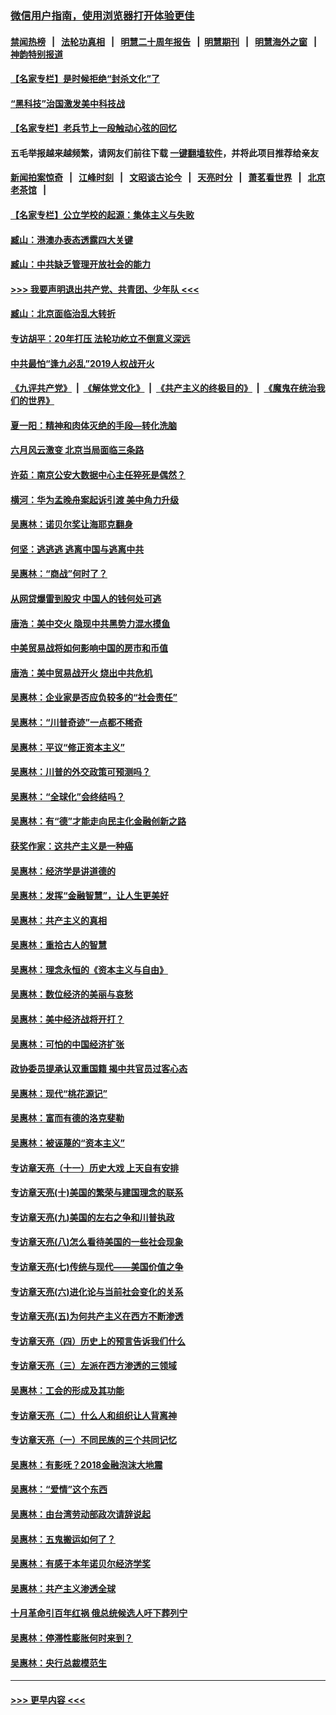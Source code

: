 ### [微信用户指南，使用浏览器打开体验更佳](https://github.com/gfw-breaker/banned-news1/blob/master/indexes/wechat-guide.md?t=0)
#### [禁闻热榜](热点新闻.md?t=0)  &nbsp;&nbsp;|&nbsp;&nbsp; [法轮功真相](https://github.com/gfw-breaker/truth/blob/master/README.md?t=0) &nbsp;&nbsp;|&nbsp;&nbsp; [明慧二十周年报告](https://github.com/gfw-breaker/mh-reports/blob/master/README.md?t=0) &nbsp;&nbsp;|&nbsp;&nbsp;[明慧期刊](https://github.com/gfw-breaker/mh-qikan) &nbsp;&nbsp;|&nbsp;&nbsp; [明慧海外之窗](https://github.com/gfw-breaker/mh-news/blob/master/README.md?t=0) &nbsp;&nbsp;|&nbsp;&nbsp; [神韵特别报道](https://github.com/gfw-breaker/mh-news/blob/master/shenyun.md?t=0)
#### [【名家专栏】是时候拒绝“封杀文化”了](../pages/nsc423/n11814093.md?t=02140811) 
#### [“黑科技”治国激发美中科技战](../pages/nsc423/n11638056.md?t=02140811) 
#### [【名家专栏】老兵节上一段触动心弦的回忆](../pages/nsc423/n11646016.md?t=02140811) 
#### 五毛举报越来越频繁，请网友们前往下载 [一键翻墙软件](https://github.com/gfw-breaker/ssr-accounts)，并将此项目推荐给亲友
#### [新闻拍案惊奇](https://github.com/gfw-breaker/banned-news1/blob/master/pages/link4.md) &nbsp;&nbsp;|&nbsp;&nbsp; [江峰时刻](https://github.com/gfw-breaker/banned-news1/blob/master/pages/link4.md) &nbsp;&nbsp;|&nbsp;&nbsp; [文昭谈古论今](https://github.com/gfw-breaker/banned-news1/blob/master/pages/link4.md) &nbsp;&nbsp;|&nbsp;&nbsp; [天亮时分](https://github.com/gfw-breaker/banned-news1/blob/master/pages/link4.md) &nbsp;&nbsp;|&nbsp;&nbsp; [萧茗看世界](https://github.com/gfw-breaker/banned-news1/blob/master/pages/link4.md) &nbsp;&nbsp;|&nbsp;&nbsp; [北京老茶馆](https://github.com/gfw-breaker/banned-news1/blob/master/pages/link4.md) &nbsp;&nbsp;|&nbsp;&nbsp; 
#### [【名家专栏】公立学校的起源：集体主义与失败](../pages/nsc423/n11601833.md?t=02140811) 
#### [臧山：港澳办表态透露四大关键](../pages/nsc423/n11421628.md?t=02140811) 
#### [臧山：中共缺乏管理开放社会的能力](../pages/nsc423/n11407457.md?t=02140811) 
#### [>>> 我要声明退出共产党、共青团、少年队 <<<](https://github.com/begood0513/goodnews/blob/master/quit/letter.md) 
#### [臧山：北京面临治乱大转折](../pages/nsc423/n11406895.md?t=02140811) 
#### [专访胡平：20年打压 法轮功屹立不倒意义深远](../pages/nsc423/n11398800.md?t=02140811) 
#### [中共最怕“逢九必乱”2019人权战开火](../pages/nsc423/n11385248.md?t=02140811) 
#### [《九评共产党》](https://github.com/begood0513/9ping.md/blob/master/README.md) &nbsp;|&nbsp; [《解体党文化》](../../../../jtdwh.md/blob/master/README.md)  &nbsp;|&nbsp; [《共产主义的终极目的》](../../../../gczydzjmd.md/blob/master/README.md) &nbsp;|&nbsp; [《魔鬼在统治我们的世界》](../../../../mgztzwmdsj.md/blob/master/README.md) 
#### [夏一阳：精神和肉体灭绝的手段—转化洗脑](../pages/nsc423/n11368250.md?t=02140811) 
#### [六月风云激变 北京当局面临三条路](../pages/nsc423/n11313668.md?t=02140811) 
#### [许茹：南京公安大数据中心主任猝死是偶然？](../pages/nsc423/n11064744.md?t=02140811) 
#### [横河：华为孟晚舟案起诉引渡 美中角力升级](../pages/nsc423/n11027230.md?t=02140811) 
#### [吴惠林：诺贝尔奖让海耶克翻身](../pages/nsc423/n10890049.md?t=02140811) 
#### [何坚：逃逃逃 逃离中国与逃离中共](../pages/nsc423/n10592891.md?t=02140811) 
#### [吴惠林：“商战”何时了？](../pages/nsc423/n10573558.md?t=02140811) 
#### [从网贷爆雷到股灾 中国人的钱何处可逃](../pages/nsc423/n10572800.md?t=02140811) 
#### [唐浩：美中交火 隐现中共黑势力混水摸鱼](../pages/nsc423/n10544040.md?t=02140811) 
#### [中美贸易战将如何影响中国的房市和币值](../pages/nsc423/n10543697.md?t=02140811) 
#### [唐浩：美中贸易战开火 烧出中共危机](../pages/nsc423/n10540126.md?t=02140811) 
#### [吴惠林：企业家是否应负较多的“社会责任”](../pages/nsc423/n10535022.md?t=02140811) 
#### [吴惠林：“川普奇迹”一点都不稀奇](../pages/nsc423/n10512808.md?t=02140811) 
#### [吴惠林：平议“修正资本主义”](../pages/nsc423/n10495724.md?t=02140811) 
#### [吴惠林：川普的外交政策可预测吗？](../pages/nsc423/n10462387.md?t=02140811) 
#### [吴惠林：“全球化”会终结吗？](../pages/nsc423/n10452838.md?t=02140811) 
#### [吴惠林：有“德”才能走向民主化金融创新之路](../pages/nsc423/n10432292.md?t=02140811) 
#### [获奖作家：这共产主义是一种癌](../pages/nsc423/n10431541.md?t=02140811) 
#### [吴惠林：经济学是讲道德的](../pages/nsc423/n10398014.md?t=02140811) 
#### [吴惠林：发挥“金融智慧”，让人生更美好](../pages/nsc423/n10375019.md?t=02140811) 
#### [吴惠林：共产主义的真相](../pages/nsc423/n10351394.md?t=02140811) 
#### [吴惠林：重拾古人的智慧](../pages/nsc423/n10337691.md?t=02140811) 
#### [吴惠林：理念永恒的《资本主义与自由》](../pages/nsc423/n10316274.md?t=02140811) 
#### [吴惠林：数位经济的美丽与哀愁](../pages/nsc423/n10292946.md?t=02140811) 
#### [吴惠林：美中经济战将开打？](../pages/nsc423/n10258825.md?t=02140811) 
#### [吴惠林：可怕的中国经济扩张](../pages/nsc423/n10219147.md?t=02140811) 
#### [政协委员提承认双重国籍 揭中共官员过客心态](../pages/nsc423/n10208809.md?t=02140811) 
#### [吴惠林：现代“桃花源记”](../pages/nsc423/n10185234.md?t=02140811) 
#### [吴惠林：富而有德的洛克斐勒](../pages/nsc423/n10142264.md?t=02140811) 
#### [吴惠林：被诬蔑的“资本主义”](../pages/nsc423/n10124816.md?t=02140811) 
#### [专访章天亮（十一）历史大戏 上天自有安排](../pages/nsc423/n10094905.md?t=02140811) 
#### [专访章天亮(十)美国的繁荣与建国理念的联系](../pages/nsc423/n10094899.md?t=02140811) 
#### [专访章天亮(九)美国的左右之争和川普执政](../pages/nsc423/n10094889.md?t=02140811) 
#### [专访章天亮(八)怎么看待美国的一些社会现象](../pages/nsc423/n10094857.md?t=02140811) 
#### [专访章天亮(七)传统与现代——美国价值之争](../pages/nsc423/n10093140.md?t=02140811) 
#### [专访章天亮(六)进化论与当前社会变化的关系](../pages/nsc423/n10092036.md?t=02140811) 
#### [专访章天亮(五)为何共产主义在西方不断渗透](../pages/nsc423/n10083620.md?t=02140811) 
#### [专访章天亮（四）历史上的预言告诉我们什么](../pages/nsc423/n10083606.md?t=02140811) 
#### [专访章天亮（三）左派在西方渗透的三领域](../pages/nsc423/n10081115.md?t=02140811) 
#### [吴惠林：工会的形成及其功能](../pages/nsc423/n10080633.md?t=02140811) 
#### [专访章天亮（二）什么人和组织让人背离神](../pages/nsc423/n10076637.md?t=02140811) 
#### [专访章天亮（一）不同民族的三个共同记忆](../pages/nsc423/n10074188.md?t=02140811) 
#### [吴惠林：有影呒？2018金融泡沫大地震](../pages/nsc423/n10040534.md?t=02140811) 
#### [吴惠林：“爱情”这个东西](../pages/nsc423/n10019423.md?t=02140811) 
#### [吴惠林：由台湾劳动部政次请辞说起](../pages/nsc423/n9979679.md?t=02140811) 
#### [吴惠林：五鬼搬运如何了？](../pages/nsc423/n9925338.md?t=02140811) 
#### [吴惠林：有感于本年诺贝尔经济学奖](../pages/nsc423/n9871883.md?t=02140811) 
#### [吴惠林：共产主义渗透全球](../pages/nsc423/n9812748.md?t=02140811) 
#### [十月革命引百年红祸 俄总统候选人吁下葬列宁](../pages/nsc423/n9810182.md?t=02140811) 
#### [吴惠林：停滞性膨胀何时来到？](../pages/nsc423/n9764136.md?t=02140811) 
#### [吴惠林：央行总裁模范生](../pages/nsc423/n9728134.md?t=02140811) 

----
#### [ >>> 更早内容 <<< ](../indexes/nsc423-earlier.md)

